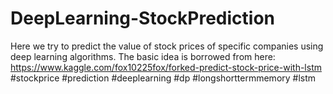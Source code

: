 # DeepLearning-StockPrediction
Here we try to predict the value of stock prices of specific companies using deep learning algorithms.
The basic idea is borrowed from here: https://www.kaggle.com/fox10225fox/forked-predict-stock-price-with-lstm
#stockprice #prediction #deeplearning #dp #longshorttermmemory #lstm
